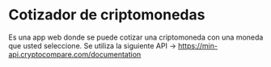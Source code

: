# Cotizador de criptomonedas

Es una app web donde se puede cotizar una criptomoneda con una moneda que usted seleccione. Se utiliza la siguiente API -> https://min-api.cryptocompare.com/documentation
